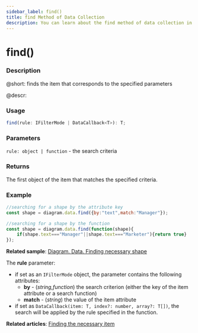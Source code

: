 ```yaml
---
sidebar_label: find()
title: find Method of Data Collection
description: You can learn about the find method of data collection in the documentation of the DHTMLX JavaScript Diagram library. Browse developer guides and API reference, try out code examples and live demos, and download a free 30-day evaluation version of DHTMLX Diagram.
---
```


# find()

### Description

@short: finds the item that corresponds to the specified parameters

@descr:

### Usage

~~~js
find(rule: IFilterMode | DataCallback<T>): T;
~~~

### Parameters

`rule: object | function` - the search criteria

### Returns

The first object of the item that matches the specified criteria.

### Example

~~~js
//searching for a shape by the attribute key
const shape = diagram.data.find({by:"text",match:"Manager"});

//searching for a shape by the function
const shape = diagram.data.find(function(shape){
	if(shape.text==="Manager"||shape.text==="Marketer"){return true}
});
~~~


**Related sample**: [Diagram. Data. Finding necessary shape](https://snippet.dhtmlx.com/sete9z73)

The **rule** parameter:

- if set as an `IFilterMode` object, the parameter contains the following attributes:
	- **by** - (*string,function*) the search criterion (either the key of the item attribute or a search function)
	- **match** - (*string*) the value of the item attribute
- if set as `DataCallback(item: T, index?: number, array?: T[])`, the search will be applied by the rule specified in the function.


**Related articles**:  [Finding the necessary item](../../../guides/manipulating_items/#finding-the-necessary-item)

